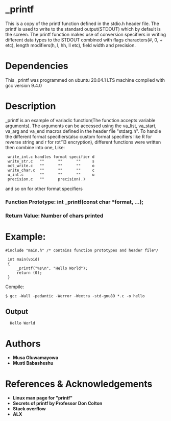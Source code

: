 # _printf
 This is a copy of the printf function defined in the stdio.h header file. The printf is used to write to the standard output(STDOUT) which by default is the screen. The printf function makes use of conversion specifiers in writing different data types to the STDOUT combined with flags characters(#, 0, + etc), length modifiers(h, l, hh, ll etc), field width and precision.

# Dependencies
 This _printf was programmed on ubuntu 20.04.1 LTS machine compiled with gcc version 9.4.0

# Description
 _printf is an example of variadic function(The function accepts variable arguments). The arguments can be accessed using the va_list, va_start, va_arg and va_end macros defined in the header file "stdarg.h". To handle the different format specifiers(also custom format specifiers like R for reverse string and r for rot'13 encryption), different functions were written then combine into one, Like:
```
 write_int.c handles format specifier d
 write_str.c   ""      ""      ""     s
 oct_write.c   ""      ""      ""     o
 write_char.c  ""      ""      ""     c
 u_int.c       ""      ""      ""     u
 precision.c   ""      precision(.)
```
and so on for other format specifiers
 
### Function Prototype: int _printf(const char *format, ...);

### Return Value: Number of chars printed

# Example:
 ```
 #include "main.h" /* contains function prototypes and header file*/

  int main(void)
  {
      _printf("%s\n", "Hello World");
      return (0);
  }
 ```
Compile:  
```
$ gcc -Wall -pedantic -Werror -Wextra -std-gnu89 *.c -o hello 
```
## Output
```
  Hello World
```
# Authors
* **Musa Oluwamayowa**
* **Musti Babasheshu**

# References & Acknowledgements
* **Linux man page for "printf"**
* **Secrets of printf by Professor Don Colton**
* **Stack overflow**
* **ALX**
